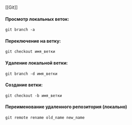 [[Git]]


#### Просмотр локальных веток:
```shell
git branch -a
```

#### Переключение на ветку:
```shell
git checkout имя_ветки
```

#### Удаление локальной ветки:
```shell
git branch -d имя_ветки
```

#### Создание ветки:
```shell
git checkout -b имя_ветки
```

#### Переименование удаленного репозитория (локально)
```Shell
git remote rename old_name new_name
```